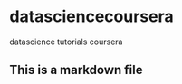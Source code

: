 datasciencecoursera
===================

datascience tutorials coursera


## This is a markdown file
